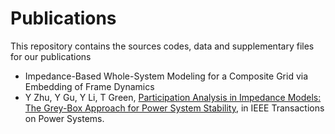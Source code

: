 # Publications 

This repository contains the sources codes, data and supplementary files for our publications 

* Impedance-Based Whole-System Modeling for a Composite Grid via Embedding of Frame Dynamics
* Y Zhu, Y Gu, Y Li, T Green, [Participation Analysis in Impedance Models: The Grey-Box Approach for Power System Stability](https://github.com/Future-Power-Networks/Publications/tree/main/GreyBoxApproach), in IEEE Transactions on Power Systems.
